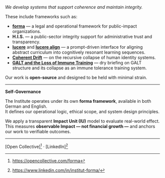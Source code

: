 *We develop systems that support coherence and maintain integrity.*

These include frameworks such as:

- [**forma**](documents/statue) — a legal and operational framework for public-impact organizations.  
- **H.I.S.** — a public-sector integrity support for administrative trust and transparency.  
- [**lucere**](public/education/lucere) and [**lucere align**](public/education/lucere-align) — a prompt-driven interface for aligning abstract curriculum into cognitively resonant learning sequences.  
- [**Coherent Drift**](public/cognitive-social-systems) — on the recursive collapse of human identity systems.  
- [**GALT and the Loss of Immune Training**](public/health) — dry briefing on GALT structure and its collapse as an immune tolerance training system.

Our work is **open-source** and designed to be held with minimal strain.
<!-- Freedom of movement applies. -->
---

**Self-Governance**

The Institute operates under its own **forma framework**, available in both German and English.  
It defines our operational logic, ethical scope, and system design principles.

We apply a transparent **Impact Unit (IU)** model to evaluate real-world effect.  
This measures **observable Impact — not financial growth —** and anchors our work to verifiable outcomes.

---

[Open Collective][^1] · [LinkedIn][^2]

[^1]: https://opencollective.com/forma  
[^2]: https://www.linkedin.com/in/institut-forma/
